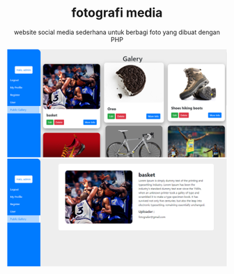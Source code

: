 
<h1 align="center">fotografi media</h1>
<p align="center">website social media sederhana untuk berbagi foto yang dibuat dengan PHP</p>

![dashboard](https://github.com/syamil09/fotografi_media/blob/main/asset/images/ss1.png?raw=true)
<br>
![detail_photo](https://github.com/syamil09/fotografi_media/blob/main/asset/images/ss2.png?raw=true)
